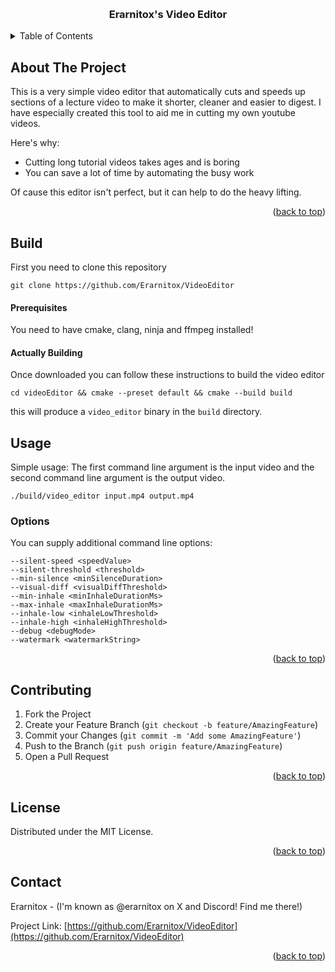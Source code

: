 <a id="top"></a>
<br />
<div align="center">
  <h3 align="center">Erarnitox's Video Editor</h3>
</div>

<details>
  <summary>Table of Contents</summary>
  <ol>
    <li>
      <a href="#about">About The Project</a>
    </li>
    <li>
      <a href="#build">Getting Started</a>
    <li><a href="#usage">Usage</a></li>
    <li><a href="#contributing">Contributing</a></li>
    <li><a href="#license">License</a></li>
    <li><a href="#contact">Contact</a></li>
  </ol>
</details>

## About The Project

This is a very simple video editor that automatically cuts and speeds up sections of a lecture video to make it shorter, cleaner and easier to digest.
I have especially created this tool to aid me in cutting my own youtube videos.

Here's why:
* Cutting long tutorial videos takes ages and is boring
* You can save a lot of time by automating the busy work

Of cause this editor isn't perfect, but it can help to do the heavy lifting.


<p align="right">(<a href="#top">back to top</a>)</p>


## Build
First you need to clone this repository

```
git clone https://github.com/Erarnitox/VideoEditor
```

#### Prerequisites
You need to have cmake, clang, ninja and ffmpeg installed!

#### Actually Building

Once downloaded you can follow these instructions to build the video editor

```
cd videoEditor && cmake --preset default && cmake --build build
```

this will produce a `video_editor` binary in the `build` directory.

## Usage

Simple usage:
The first command line argument is the input video and the second command line argument is the output video.

```
./build/video_editor input.mp4 output.mp4
```

### Options
You can supply additional command line options:
```
--silent-speed <speedValue>
--silent-threshold <threshold>
--min-silence <minSilenceDuration>
--visual-diff <visualDiffThreshold>
--min-inhale <minInhaleDurationMs>
--max-inhale <maxInhaleDurationMs>
--inhale-low <inhaleLowThreshold>
--inhale-high <inhaleHighThreshold>
--debug <debugMode>
--watermark <watermarkString>
```

<p align="right">(<a href="top">back to top</a>)</p>

## Contributing

1. Fork the Project
2. Create your Feature Branch (`git checkout -b feature/AmazingFeature`)
3. Commit your Changes (`git commit -m 'Add some AmazingFeature'`)
4. Push to the Branch (`git push origin feature/AmazingFeature`)
5. Open a Pull Request

<p align="right">(<a href="#top">back to top</a>)</p>


## License

Distributed under the MIT License.

<p align="right">(<a href="#top">back to top</a>)</p>


## Contact

Erarnitox - (I'm known as @erarnitox on X and Discord! Find me there!)

Project Link: [https://github.com/Erarnitox/VideoEditor](https://github.com/Erarnitox/VideoEditor)

<p align="right">(<a href="#top">back to top</a>)</p>